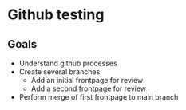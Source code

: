 # Github testing

## Goals
* Understand github processes
* Create several branches
  * Add an initial frontpage for review
  * Add a second frontpage for review
* Perform merge of first frontpage to main branch
